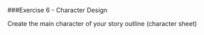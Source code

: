 ###Exercise 6 - Character Design

Create the main character of your story outline (character sheet)
